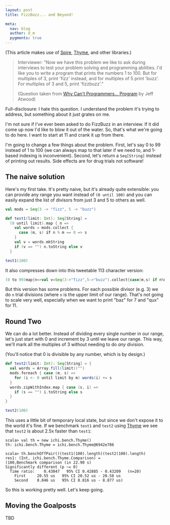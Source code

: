 ```yaml
---
layout: post
title: FizzBuzz... and Beyond!

meta:
  nav: blog
  author: d_m
  pygments: true
---
```


(This article makes use of [Spire](https://github.com/non/spire),
[Thyme](https://github.com/Ichoran/thyme), and other libraries.)

> Interviewer: "Now we have this problem we like to ask during interviews to
> test your problem solving and programming abilities. I'd like you to write
> a program that prints the numbers 1 to 100. But for multiples of 3, print
> 'fizz' instead, and for multiples of 5 print 'buzz'. For multiples of 3
> and 5, print 'fizzbuzz'."
>
> (Question taken from 
> [Why Can't Programmers... Program](http://www.codinghorror.com/blog/2007/02/why-cant-programmers-program.html)
> by Jeff Atwood)

Full-disclosure: I hate this question. I understand the problem it's trying to
address, but something about it just grates on me.

I'm not sure if I've ever been asked to do FizzBuzz in an interview. If it did
come up now I'd like to blow it out of the water. So, that's what we're going
to do here. I want to start at 11 and crank it up from there.

I'm going to change a few things about the problem. First, let's say 0 to 99
instead of 1 to 100 (we can always map to that later if we need to, and
1-based indexing is inconvenient). Second, let's return a `Seq[String]`
instead of printing out results. Side effects are for drug trials not
software!

The naive solution
------------------

Here's my first take. It's pretty naive, but it's already quite extensible:
you can provide any range you want instead of `(0 until 100)` and you can easily
expand the list of divisors from just 3 and 5 to others as well.

```scala
val mods = Seq(3 -> "fizz", 5 -> "buzz")

def test1(limit: Int): Seq[String] =
  (0 until limit).map { n =>
    val words = mods.collect {
      case (m, s) if n % m == 0 => s
    }
    val v = words.mkString
    if (v == "") n.toString else v
  }

test1(100)
```

It also compresses down into this tweetable 113 character version:

```scala
(0 to 99)map{n=>val v=Seq(3->"fizz",5->"buzz").collect{case(m,s) if n%m==0=>s}.mkString;if(v=="")n.toString else v}
```

But this version has some problems. For each possible divisor (e.g. 3) we do
`n` trial divisions (where `n` is the upper limit of our range). That's not
going to scale very well, especially when we want to print "baz" for 7 and
"qux" for 11.

Round Two
---------

We can do a lot better. Instead of dividing every single number in our range,
let's just start with 0 and increment by 3 until we leave our range. This way,
we'll mark all the multiples of 3 without needing to do *any* division.

(You'll notice that 0 is divisible by any number, which is by design.)

```scala
def test2(limit: Int): Seq[String] = {
  val words = Array.fill(limit)("")
  mods.foreach { case (m, s) =>
    for (i <- 0 until limit by m) words(i) += s
  }
  words.zipWithIndex.map { case (s, i) =>
    if (s == "") i.toString else s
  }
}

test2(100)
```

This uses a little bit of temporary local state, but since we don't expose it
to the world it's fine. If we benchmark `test1` and `test2` using
[Thyme](https://github.com/Ichoran/thyme)
we see that `test2` is about 2.5x faster than `test1`:

```
scala> val th = new ichi.bench.Thyme()
th: ichi.bench.Thyme = ichi.bench.Thyme@6942e786

scala> th.benchOffPair()(test1(100).length)(test2(100).length)
res1: (Int, ichi.bench.Thyme.Comparison) =
(100,Benchmark comparison (in 22.90 s)
Significantly different (p ~= 0)
  Time ratio:    0.43047   95% CI 0.42885 - 0.43209   (n=20)
    First     20.55 us   95% CI 20.52 us - 20.58 us
    Second    8.846 us   95% CI 8.816 us - 8.877 us)
```

So this is working pretty well. Let's keep going.

Moving the Goalposts
--------------------

TBD
